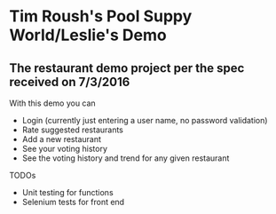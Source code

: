 Tim Roush's Pool Suppy World/Leslie's Demo
====================

The restaurant demo project per the spec received on 7/3/2016
---------------------

With this demo you can
* Login (currently just entering a user name, no password validation)
* Rate suggested restaurants
* Add a new restaurant
* See your voting history
* See the voting history and trend for any given restaurant

TODOs
* Unit testing for functions
* Selenium tests for front end